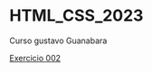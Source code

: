 # HTML_CSS_2023
 Curso gustavo Guanabara

<a href="C:\Users\leona\Documents\Cursos\Programação\HTML_CSS_2023\Exercicios_HTML-CSS\ex002\index.html">Exercicio 002 </a>
